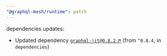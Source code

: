 ```yaml
---
"@graphql-mesh/runtime": patch
---
```

dependencies updates:
  - Updated dependency [`graphql-jit@0.8.2` ↗︎](https://www.npmjs.com/package/graphql-jit/v/0.8.2) (from `^0.8.4`, in `dependencies`)
